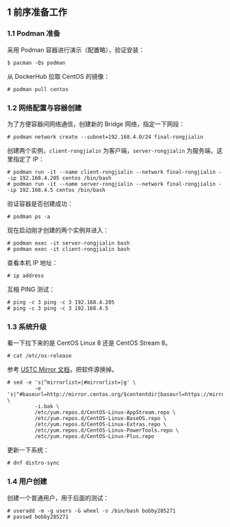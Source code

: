 ## 1 前序准备工作

### 1.1 Podman 准备

采用 Podman 容器进行演示（配置略），验证安装：

```
$ pacman -Qs podman
```

从 DockerHub 拉取 CentOS 的镜像：

```
# podman pull centos
```

### 1.2 网络配置与容器创建

为了方便容器间网络通信，创建新的 Bridge 网络，指定一下网段：

```
# podman network create --subnet=192.168.4.0/24 final-rongjialin
```

创建两个实例，`client-rongjialin`  为客户端，`server-rongjialin` 为服务端，这里指定了 IP：

```
# podman run -it --name client-rongjialin --network final-rongjialin --ip 192.168.4.205 centos /bin/bash
# podman run -it --name server-rongjialin --network final-rongjialin --ip 192.168.4.5 centos /bin/bash
```

验证容器是否创建成功：

```
# podman ps -a
```

现在启动刚才创建的两个实例并进入：

```
# podman exec -it server-rongjialin bash
# podman exec -it client-rongjialin bash
```

查看本机 IP 地址：

```
# ip address
```

互相 PING 测试：

```
# ping -c 3 ping -c 3 192.168.4.205
# ping -c 3 ping -c 3 192.168.4.5
```

### 1.3 系统升级

看一下拉下来的是 CentOS Linux 8 还是 CentOS Stream 8。

```
# cat /etc/os-release
```

参考 [USTC Mirror 文档](https://mirrors.ustc.edu.cn/help/centos.html)，把软件源换掉。

```
# sed -e 's|^mirrorlist=|#mirrorlist=|g' \
         -e 's|^#baseurl=http://mirror.centos.org/$contentdir|baseurl=https://mirrors.ustc.edu.cn/centos|g' \
         -i.bak \
         /etc/yum.repos.d/CentOS-Linux-AppStream.repo \
         /etc/yum.repos.d/CentOS-Linux-BaseOS.repo \
         /etc/yum.repos.d/CentOS-Linux-Extras.repo \
         /etc/yum.repos.d/CentOS-Linux-PowerTools.repo \
         /etc/yum.repos.d/CentOS-Linux-Plus.repo
```

更新一下系统：

```
# dnf distro-sync
```

### 1.4 用户创建

创建一个普通用户，用于后面的测试：

```
# useradd -m -g users -G wheel -s /bin/bash bobby285271
# passwd bobby285271
```
